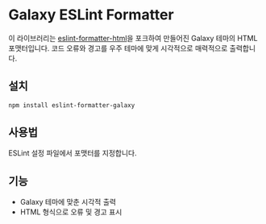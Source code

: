 # Galaxy ESLint Formatter

이 라이브러리는 [eslint-formatter-html](https://www.npmjs.com/package/eslint-formatter-html)을 포크하여 만들어진 Galaxy 테마의 HTML 포맷터입니다. 코드 오류와 경고를 우주 테마에 맞게 시각적으로 매력적으로 출력합니다.

## 설치

```bash
npm install eslint-formatter-galaxy
```

## 사용법

ESLint 설정 파일에서 포맷터를 지정합니다.

## 기능

- Galaxy 테마에 맞춘 시각적 출력
- HTML 형식으로 오류 및 경고 표시
